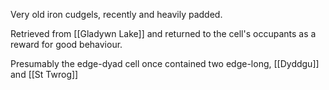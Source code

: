 Very old iron cudgels, recently and heavily padded.

Retrieved from [[Gladywn Lake]] and returned to the cell's occupants as a reward for good behaviour.

Presumably the edge-dyad cell once contained two edge-long, [[Dyddgu]] and [[St Twrog]]